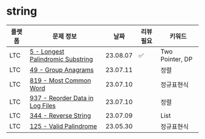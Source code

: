 # string
| 플랫폼 | 문제 정보                                                      | 날짜       | 리뷰 필요 | 키워드             |
|-----|------------------------------------------------------------|----------|-------|-----------------|
| LTC | [5 - Longest Palindromic Substring](https://leetcode.com/problems/longest-palindromic-substring/) | 23.08.07 | ✅ | Two Pointer, DP |
| LTC | [49 - Group Anagrams](https://leetcode.com/problems/group-anagrams/) | 23.07.11 | | 정렬              |
| LTC | [819 - Most Common Word](https://leetcode.com/problems/most-common-word/) | 23.07.10 | | 정규표현식           |
| LTC | [937 - Reorder Data in Log Files](https://leetcode.com/problems/reorder-data-in-log-files/) | 23.07.10 | | 정렬              |
| LTC | [344 - Reverse String](https://leetcode.com/problems/reverse-string/) | 23.07.09 | | List            |
| LTC | [125 - Valid Palindrome](https://leetcode.com/problems/valid-palindrome/)       | 23.05.30 |     | 정규표현식           |
